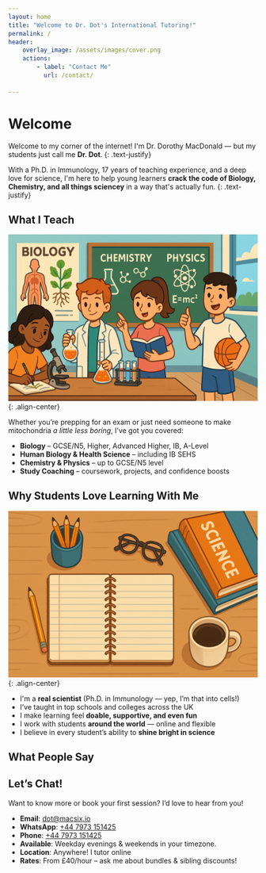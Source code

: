 ```yaml
---
layout: home
title: "Welcome to Dr. Dot's International Tutoring!"
permalink: /
header:
    overlay_image: /assets/images/cover.png
    actions:
        - label: "Contact Me"
          url: /contact/

---
```


# Welcome

Welcome to my corner of the internet! I'm Dr. Dorothy MacDonald — but my students just call me **Dr. Dot**.
{: .text-justify}

With a Ph.D. in Immunology, 17 years of teaching experience, and a deep love for science, I'm here to help young learners **crack the code of Biology, Chemistry, and all things sciencey** in a way that's actually fun.
{: .text-justify}

## What I Teach
![image-center](/assets/images/what-i-teach-animated.png){: .align-center}

Whether you’re prepping for an exam or just need someone to make mitochondria *a little less boring*, I’ve got you covered:

- <i class="far fa-fw fa-dna"></i> **Biology** – GCSE/N5, Higher, Advanced Higher, IB, A-Level
- <i class="far fa-fw fa-person-running"></i> **Human Biology & Health Science** – including IB SEHS
- <i class="far fa-fw fa-vial-virus"></i> **Chemistry & Physics** – up to GCSE/N5 level
- <i class="far fa-fw fa-brain"></i> **Study Coaching** – coursework, projects, and confidence boosts

## Why Students Love Learning With Me
![image-center](/assets/images/why-students.png){: .align-center}
- I'm a **real scientist** (Ph.D. in Immunology — yep, I’m that into cells!)
- I’ve taught in top schools and colleges across the UK
- I make learning feel **doable, supportive, and even fun**
- I work with students **around the world** — online and flexible
- I believe in every student’s ability to **shine bright in science**

## What People Say

<!-- Render testimonial data as hidden JSON -->
<script type="application/json" id="testimonial-data">
  {{ site.data.testimonials.testimonials | jsonify }}
</script>

<!-- Container to inject the testimonials -->
<div id="testimonial-container"></div>

<script>
  (function () {
    const rawData = document.getElementById('testimonial-data').textContent;
    const testimonials = JSON.parse(rawData);

    // Fisher-Yates shuffle
    function shuffle(array) {
      for (let i = array.length - 1; i > 0; i--) {
        const j = Math.floor(Math.random() * (i + 1));
        [array[i], array[j]] = [array[j], array[i]];
      }
      return array;
    }

    const selected = shuffle(testimonials).slice(0, 2);
    const container = document.getElementById('testimonial-container');

    selected.forEach(t => {
      const html = `
        <div class="testimonial">
          <blockquote>
            "${t.content}"<br/>
            &mdash; ${t.name}
</blockquote>
        </div>`;
      container.insertAdjacentHTML('beforeend', html);
    });
  })();
</script>

## Let’s Chat!

Want to know more or book your first session? I’d love to hear from you!

- <i class='far fa-fw fa-envelope'></i> **Email**: [dot@macsix.io](mailto:dot@macsix.io)
- <i class='fab fa-fw fa-whatsapp'></i> **WhatsApp**: [+44 7973 151425](https://wa.me/447973151425)
- <i class='far fa-fw fa-phone'></i> **Phone**: [+44 7973 151425](tel:+447973151425)
- <i class='far fa-fw fa-calendar-days'></i> **Available**: Weekday evenings & weekends in your timezone.
- <i class="far fa-fw fa-map-location-dot"></i> **Location**: Anywhere! I tutor online
- <i class="far fa-fw fa-money-bill"></i> **Rates**: From £40/hour – ask me about bundles & sibling discounts!
